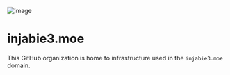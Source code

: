 ![image](https://root.injabie3.moe/images/logo03.png)
# injabie3.moe
This GitHub organization is home to infrastructure used in the `injabie3.moe` domain.

